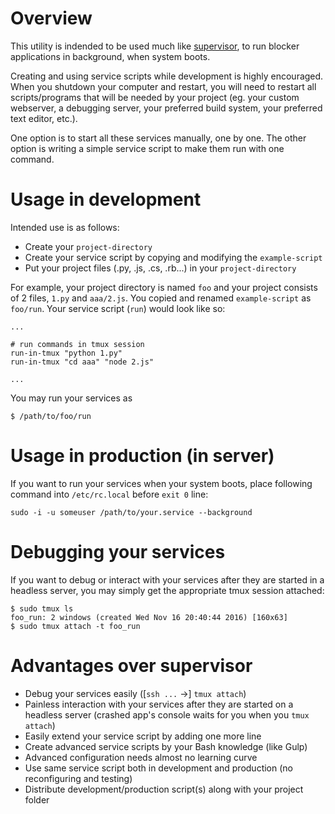 # Overview 

This utility is indended to be used much like [supervisor](http://supervisord.org/), to run blocker applications in background, when system boots. 

Creating and using service scripts while development is highly encouraged. When you shutdown your computer and restart, you will need to restart all scripts/programs that will be needed by your project (eg. your custom webserver, a debugging server, your preferred build system, your preferred text editor, etc.). 

One option is to start all these services manually, one by one. The other option is writing a simple service script to make them run with one command. 

# Usage in development

Intended use is as follows: 

* Create your `project-directory`
* Create your service script by copying and modifying the `example-script`
* Put your project files (.py, .js, .cs, .rb...) in your `project-directory`

For example, your project directory is named `foo` and your project consists of 2 files, `1.py` and `aaa/2.js`. You copied and renamed `example-script` as `foo/run`. Your service script (`run`) would look like so:

```
...

# run commands in tmux session
run-in-tmux "python 1.py"
run-in-tmux "cd aaa" "node 2.js"

...
```

You may run your services as 

```
$ /path/to/foo/run
```

# Usage in production (in server)
If you want to run your services when your system boots, place following command into `/etc/rc.local` before `exit 0` line:

```
sudo -i -u someuser /path/to/your.service --background
```

# Debugging your services
If you want to debug or interact with your services after they are started in a headless server, you may simply get the appropriate tmux session attached: 

```
$ sudo tmux ls 
foo_run: 2 windows (created Wed Nov 16 20:40:44 2016) [160x63]
$ sudo tmux attach -t foo_run
```

# Advantages over supervisor

* Debug your services easily ([`ssh ...` ->] `tmux attach`)
* Painless interaction with your services after they are started on a headless server (crashed app's console waits for you when you `tmux attach`)
* Easily extend your service script by adding one more line
* Create advanced service scripts by your Bash knowledge (like Gulp)
* Advanced configuration needs almost no learning curve
* Use same service script both in development and production (no reconfiguring and testing)
* Distribute development/production script(s) along with your project folder 
